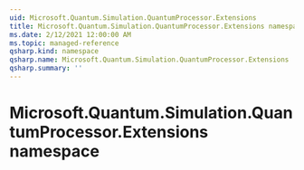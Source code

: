 ```yaml
---
uid: Microsoft.Quantum.Simulation.QuantumProcessor.Extensions
title: Microsoft.Quantum.Simulation.QuantumProcessor.Extensions namespace
ms.date: 2/12/2021 12:00:00 AM
ms.topic: managed-reference
qsharp.kind: namespace
qsharp.name: Microsoft.Quantum.Simulation.QuantumProcessor.Extensions
qsharp.summary: ''
---
```


# Microsoft.Quantum.Simulation.QuantumProcessor.Extensions namespace



